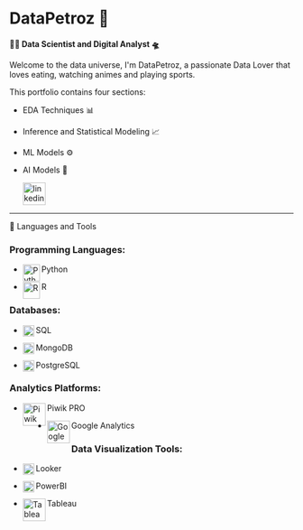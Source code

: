 # DataPetroz 👾

**👨‍💻 Data Scientist and Digital Analyst 🛸**

Welcome to the data universe, I'm DataPetroz, a passionate Data Lover that loves eating, watching animes and playing sports.

This portfolio contains four sections:
- EDA Techniques 📊
- Inference and Statistical Modeling 📈
- ML Models ⚙️
- AI Models 🤖

     <p align="left">
      <a href="https://www.linkedin.com/in/davide-petrosino-5887371bb/">
    <img alt="linkedin" title="Connect with me on LinkedIn" src="https://upload.wikimedia.org/wikipedia/commons/8/81/LinkedIn_icon.svg" width="40px" height="40px"/>
</a> 
   </p>

---

🧰 Languages and Tools
### Programming Languages:
- <img align="left" alt="Python" width="30px" src="https://cdn.jsdelivr.net/gh/devicons/devicon/icons/python/python-plain.svg" /> Python
  
- <img align="left" alt="R" width="30px" src="https://cdn.jsdelivr.net/gh/devicons/devicon/icons/r/r-original.svg" /> R

### Databases:
- <img align="left" alt="SQL" width="20px" src="https://cdn.jsdelivr.net/gh/devicons/devicon/icons/mysql/mysql-original-wordmark.svg" /> SQL
  
- <img align="left" alt="MongoDB" width="20px" src="https://cdn.jsdelivr.net/gh/devicons/devicon/icons/mongodb/mongodb-plain.svg" /> MongoDB
  
- <img align="left" alt="PostgreSQL" width="20px" src="https://cdn.jsdelivr.net/gh/devicons/devicon/icons/postgresql/postgresql-plain.svg" /> PostgreSQL

### Analytics Platforms:
- <img align="left" alt="Piwik PRO" width="40px" src="[https://www.4ng.nl/media/4wsj1ttn/piwik-pro-logo.png?rmode=crop&ranchor=center&quality=80](https://logowik.com/content/uploads/images/piwik-pro9288.jpg)" /> Piwik PRO
  
- <img align="left" alt="Google Analytics" width="40px" src="https://www.vixendigital.com/wp-content/uploads/2023/04/Logo_Google_Analytics.png" /> Google Analytics

### Data Visualization Tools:
- <img align="left" alt="Looker" width="20px" src="https://avatars.githubusercontent.com/u/1437874?s=200&v=4" /> Looker
  
- <img align="left" alt="PowerBI" width="20px" src="https://upload.wikimedia.org/wikipedia/commons/c/cf/New_Power_BI_Logo.svg" /> PowerBI
  
- <img align="left" alt="Tableau" width="40px" src="https://logos-world.net/wp-content/uploads/2021/10/Tableau-Logo.png" /> Tableau
